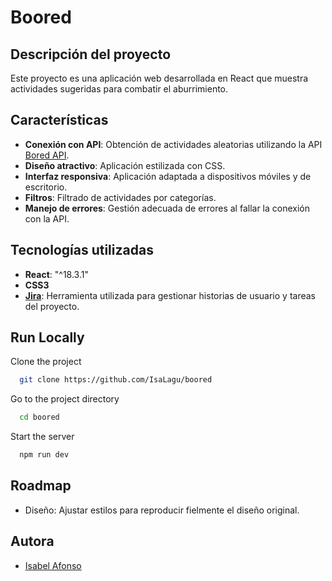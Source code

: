 # Boored

## Descripción del proyecto

Este proyecto es una aplicación web desarrollada en React que muestra actividades sugeridas para combatir el aburrimiento.

## Características

- **Conexión con API**: Obtención de actividades aleatorias utilizando la API [Bored API](https://bored-api.appbrewery.com/).
- **Diseño atractivo**: Aplicación estilizada con CSS.
- **Interfaz responsiva**: Aplicación adaptada a dispositivos móviles y de escritorio.
- **Filtros**: Filtrado de actividades por categorías.
- **Manejo de errores**: Gestión adecuada de errores al fallar la conexión con la API.

## Tecnologías utilizadas

- **React**: "^18.3.1"
- **CSS3**
- [**Jira**](https://isalagu.atlassian.net/jira/software/projects/BR/list?direction=DESC&sortBy=updated&atlOrigin=eyJpIjoiMWZhMzZiZTQ1NDcwNGU3NzkyNjg3MTc1NDg2ZmNlN2MiLCJwIjoiaiJ9): Herramienta utilizada para gestionar historias de usuario y tareas del proyecto.

## Run Locally

Clone the project

```bash
  git clone https://github.com/IsaLagu/boored
```

Go to the project directory

```bash
  cd boored
```

Start the server

```bash
  npm run dev
```

## Roadmap

- Diseño: Ajustar estilos para reproducir fielmente el diseño original.

## Autora

- [Isabel Afonso](https://www.linkedin.com/in/isabel-afonso-guizado/)
